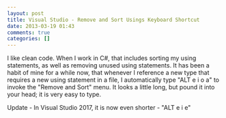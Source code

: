 ```yaml
---
layout: post
title: Visual Studio - Remove and Sort Usings Keyboard Shortcut
date: 2013-03-19 01:43
comments: true
categories: []
---
```

I like clean code. When I work in C#, that includes sorting my using statements, as well as removing unused using statements. It has been a habit of mine for a while now, that whenever I reference a new type that requires a new using statement in a file, I automatically type "ALT e i o a" to invoke the "Remove and Sort" menu. It looks a little long, but pound it into your head; it is very easy to type.

Update - In Visual Studio 2017, it is now even shorter - "ALT e i e"
